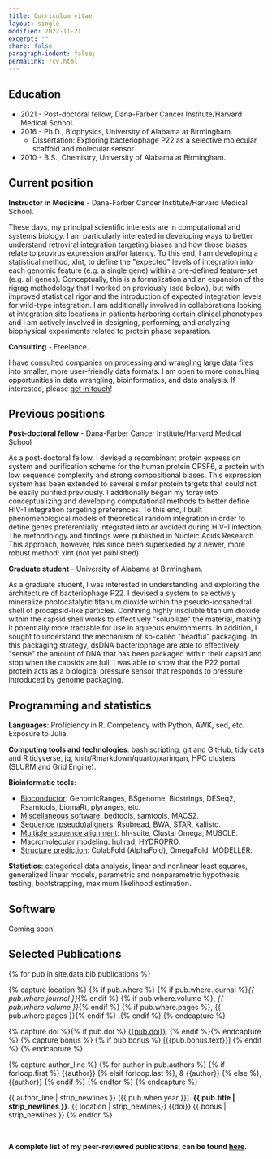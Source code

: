 ```yaml
---
title: Curriculum vitae
layout: single
modified: 2022-11-21
excerpt: ""
share: false
paragraph-indent: false;
permalink: /cv.html
---
```


## <i class="fas fa-graduation-cap"></i> Education

  - 2021 - Post-doctoral fellow, Dana-Farber Cancer Institute/Harvard Medical School.
  - 2016 - Ph.D., Biophysics, University of Alabama at Birmingham.
      - Dissertation: Exploring bacteriophage P22 as a selective molecular scaffold and molecular sensor.
  - 2010 - B.S., Chemistry, University of Alabama at Birmingham.

## <i class="fas fa-user-astronaut"></i> Current position

**Instructor in Medicine** - Dana-Farber Cancer Institute/Harvard Medical School.

These days, my principal scientific interests are in computational and systems biology. I am particularly interested in developing ways to better understand retroviral integration targeting biases and how those biases relate to provirus expression and/or latency. To this end, I am developing a statistical method, xInt, to define the "expected" levels of integration into each genomic feature (e.g. a single gene) within a pre-defined feature-set (e.g. all genes). Conceptually, this is a formalization and an expansion of the rigrag methodology that I worked on previously (see below), but with improved statistical rigor and the introduction of expected integration levels for wild-type integration. I am additionally involved in collaborations looking at integration site locations in patients harboring certain clinical phenotypes and I am actively involved in designing, performing, and analyzing biophysical experiments related to protein phase separation.


**Consulting** - Freelance.

I have consulted companies on processing and wrangling large data files into smaller, more user-friendly data formats. I am open to more consulting opportunities in data wrangling, bioinformatics, and data analysis. If interested, please [get in touch](mailto:gregoryjbedwell@gmail.com)!


## <i class="fas fa-map-marker-alt"></i> Previous positions

**Post-doctoral fellow** - Dana-Farber Cancer Institute/Harvard Medical School

As a post-doctoral fellow, I devised a recombinant protein expression system and purification scheme for the human protein CPSF6, a protein with low sequence complexity and strong compositional biases. This expression system has been extended to several similar protein targets that could not be easily purified previously. I additionally began my foray into conceptualizing and developing computational methods to better define HIV-1 integration targeting preferences. To this end, I built phenomenological models of theoretical random integration in order to define genes preferentially integrated into or avoided during HIV-1 infection. The methodology and findings were published in Nucleic Acids Research. This approach, however, has since been superseded by a newer, more robust method: xInt (not yet published).

**Graduate student** - University of Alabama at Birmingham.

As a graduate student, I was interested in understanding and exploiting the architecture of bacteriophage P22. I devised a system to selectively mineralize photocatalytic titanium dioxide within the pseudo-icosahedral shell of procapsid-like particles. Confining highly insoluble titanium dioxide within the capsid shell works to effectively "solubilize" the material, making it potentially more tractable for use in aqueous environments. In addition, I sought to understand the mechanism of so-called "headful" packaging. In this packaging strategy, dsDNA bacteriophage are able to effectively "sense" the amount of DNA that has been packaged within their capsid and stop when the capsids are full. I was able to show that the P22 portal protein acts as a biological pressure sensor that responds to pressure introduced by genome packaging.


## <i class="fas fa-chart-bar"></i> Programming and statistics

**Languages**: Proficiency in R. Competency with Python, AWK, sed, etc. Exposure to Julia.

**Computing tools and technologies**: bash scripting, git and GitHub, tidy data and R tidyverse, jq, knitr/Rmarkdown/quarto/xaringan, HPC clusters (SLURM and Grid Engine).

**Bioinformatic tools**: 
  - <u>Bioconductor</u>: GenomicRanges, BSgenome, Biostrings, DESeq2, Rsamtools, biomaRt, plyranges, etc. 
  - <u>Miscellaneous software</u>: bedtools, samtools, MACS2. 
  - <u>Sequence (pseudo)aligners</u>: Rsubread, BWA, STAR, kallisto.
  - <u>Multiple sequence alignment</u>: hh-suite, Clustal Omega, MUSCLE.
  - <u>Macromolecular modeling</u>: hullrad, HYDROPRO.
  - <u>Structure prediction</u>: ColabFold (AlphaFold), OmegaFold, MODELLER.

**Statistics**: categorical data analysis, linear and nonlinear least squares, generalized linear models, parametric and nonparametric hypothesis testing, bootstrapping, maximum likelihood estimation.


## <i class="fas fa-code"></i> Software
Coming soon!


## <i class="fas fa-align-left"></i> Selected Publications

{% for pub in site.data.bib.publications %}

{% capture location %}
{% if pub.where %}
{% if pub.where.journal %}_{{ pub.where.journal }}_{% endif %}
{% if pub.where.volume %}, _{{ pub.where.volume }}_{% endif %}
{% if pub.where.pages %}, {{ pub.where.pages }}{% endif %}
.{% endif %}
{% endcapture %}

{% capture doi %}{% if pub.doi %} [{{pub.doi}}](http://doi.org/{{pub.doi}}). {% endif %}{% endcapture %}
{% capture bonus %}
{% if pub.bonus %}
[{{pub.bonus.text}}]
{% endif %}
{% endcapture %}

{% capture author_line %}
{% for author in pub.authors %}
{% if forloop.first %} {{author}}
{% elsif forloop.last %}, & {{author}}
{% else %}, {{author}}
{% endif %}
{% endfor %}
{% endcapture %}

{{ author_line | strip_newlines }} ({{ pub.when.year }}). **{{ pub.title | strip_newlines }}**. {{ location | strip_newlines}} {{doi}} {{ bonus  | strip_newlines }}
{% endfor %}

<br>

**A complete list of my peer-reviewed publications, can be found [here](https://pubmed.ncbi.nlm.nih.gov/?term=%28Bedwell+GJ+AND+Prevelige+PE%29+OR+%28Bedwell+GJ+AND+Engelman%29+OR+%28Bedwell+GJ+AND+Schneider%29+OR+%28Bedwell+GJ+AND+Saad%29+OR+%28Bedwell+GJ+AND+Bedwell+DM%29).**



